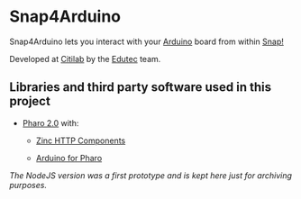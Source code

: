 Snap4Arduino
============

Snap4Arduino lets you interact with your [Arduino](http://arduino.cc) board from within [Snap!](http://snap.berkeley.edu)

Developed at [Citilab](http://citilab.eu/) by the [Edutec](http://edutec.citilab.eu) team.

Libraries and third party software used in this project
-------------------------------------------------------

*    [Pharo 2.0](http://pharo-project.org) with:
    
     * [Zinc HTTP Components](http://zn.stfx.eu/zn/index.html)

     * [Arduino for Pharo](http://ss3.gemstone.com/ss/Arduino.html)


_The NodeJS version was a first prototype and is kept here just for archiving purposes._
